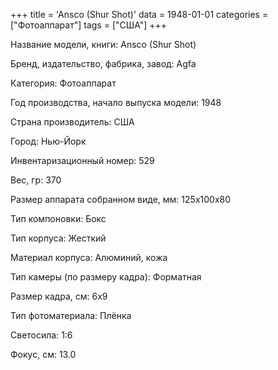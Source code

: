 +++
title = 'Ansco (Shur Shot)'
data = 1948-01-01
categories = ["Фотоаппарат"]
tags = ["США"]
+++

Название модели, книги: Ansco (Shur Shot)

Бренд, издательство, фабрика, завод: Agfa

Категория: Фотоаппарат

Год производства, начало выпуска модели: 1948

Страна производитель: США

Город: Нью-Йорк

Инвентаризационный номер: 529

Вес, гр: 370

Размер аппарата  собранном виде, мм: 125х100х80

Тип компоновки: Бокс

Тип корпуса: Жесткий

Материал корпуса: Алюминий, кожа

Тип камеры (по размеру кадра): Форматная

Размер кадра, см: 6x9

Тип фотоматериала: Плёнка

Светосила: 1:6

Фокус, см: 13.0

